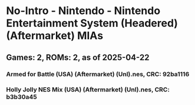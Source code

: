 # No-Intro - Nintendo - Nintendo Entertainment System (Headered) (Aftermarket) MIAs
## Games: 2, ROMs: 2, as of 2025-04-22

### Armed for Battle (USA) (Aftermarket) (Unl).nes, CRC: 92ba1116
### Holly Jolly NES Mix (USA) (Aftermarket) (Unl).nes, CRC: b3b30a45
